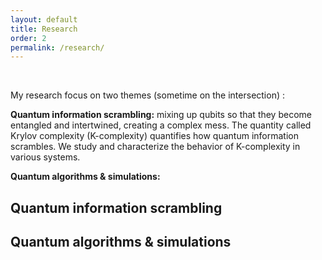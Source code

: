 ```yaml
---
layout: default
title: Research
order: 2
permalink: /research/
---
```


&nbsp;

My research focus on two themes (sometime on the intersection) : <br>

**Quantum information scrambling:** mixing up qubits so that they become entangled
and intertwined, creating a complex mess. The quantity called Krylov complexity
(K-complexity) quantifies how quantum information scrambles. We study and characterize the behavior of K-complexity in various systems.<br>

**Quantum algorithms & simulations:** <br>

<h2>Quantum information scrambling</h2>

<h2>Quantum algorithms & simulations</h2>
